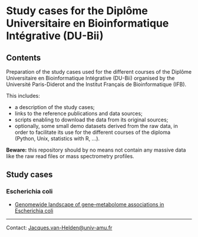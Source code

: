 # Study cases for the Diplôme Universitaire en Bioinformatique Intégrative (DU-Bii)


## Contents

Preparation of the study cases used for the different courses of the Diplôme Universitaire en Bioinformatique Intégrative (DU-Bii) organised by the Université Paris-Diderot and the Institut Français de Bioinformatique (IFB). 


This includes:

- a description of the study cases;
- links to the reference publications and data sources;
- scripts enabling to download the data from its original sources;
- optionally, some small demo datasets derived from the raw data, in order to facilitate its use for the different courses of the diploma (Python, Unix, statistics with R, ...).

**Beware:** this repository should by no means not contain any massive data like the raw read files or mass spectrometry profiles.

## Study cases

### Escherichia coli

- [Genomewide landscape of gene–metabolome associations in Escherichia coli](Escherichia_coli/genome-metabolome_fuhrer_2017/)

-------------------------

Contact: <Jacques.van-Helden@univ-amu.fr>

